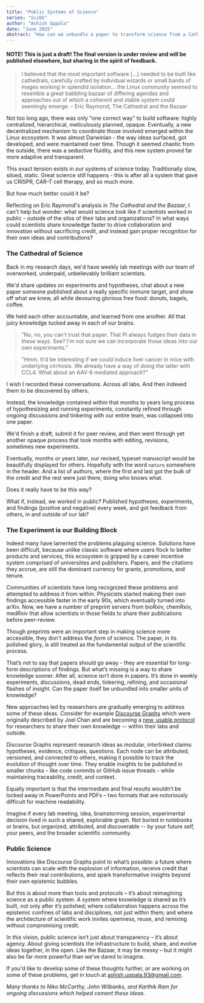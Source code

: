 ```yaml
---
title: "Public Systems of Science"
series: "SciOS"
author: "Ashish Uppala"
date: "June 2025"
abstract: "How can we unbundle a paper to transform science from a Cathedral into a Bazaar?"
---
```


#### NOTE! This is just a draft! The final version is under review and will be published elsewhere, but sharing in the spirit of feedback.

> I believed that the most important software [...] needed to be built like cathedrals, carefully crafted by individual wizards or small bands of mages working in splendid isolation... the Linux community seemed to resemble a great babbling bazaar of differing agendas and approaches out of which a coherent and stable system could seemingly emerge. - Eric Raymond, The Cathedral and the Bazaar

Not too long ago, there was only "one correct way" to build software: highly centralized, hierarchical, meticulously planned, opaque. Eventually, a new decentralized mechanism to coordinate those involved emerged within the Linux ecosystem. It was almost Darwinian - the way ideas surfaced, got developed, and were maintained over time. Though it seemed chaotic from the outside, there was a seductive fluidity, and this new system proved far more adaptive and transparent.

This exact tension exists in our systems of science today. Traditionally slow, siloed, static. Great science still happens - this is after all a system that gave us CRISPR, CAR-T cell therapy, and so much more.

But how much better could it be?

Reflecting on Eric Raymond's analysis in *The Cathedral and the Bazaar*, I can't help but wonder: what would science look like if scientists worked in public - outside of the silos of their labs and organizations? In what ways could scientists share knowledge faster to drive collaboration and innovation without sacrificing credit, and instead gain proper recognition for their own ideas and contributions?

### The Cathedral of Science

Back in my research days, we'd have weekly lab meetings with our team of overworked, underpaid, unbelievably brilliant scientists.

We'd share updates on experiments and hypotheses, chat about a new paper someone published about a really specific immune target, and show off what we knew, all while devouring glorious free food: donuts, bagels, coffee.

We held each other accountable, and learned from one another. All that juicy knowledge tucked away in each of our brains.

> "No, no, you can't trust that paper. That PI always fudges their data in these ways. See? I'm not sure we can incorporate those ideas into our own experiments."

> "Hmm. It'd be interesting if we could induce liver cancer in mice with underlying cirrhosis. We already have a way of doing the latter with CCL4. What about an AAV-8 mediated approach?"

I wish I recorded these conversations. Across all labs. And then indexed them to be discovered by others.

Instead, the knowledge contained within that months to years long process of hypothesizing and running experiments, constantly refined through ongoing discussions and tinkering with our entire team, was collapsed into one paper.

We'd finish a draft, submit it for peer review, and then went through yet another opaque process that took months with editing, revisions, sometimes new experiments.

Eventually, months or years later, our revised, typeset manuscript would be beautifully displayed for others. Hopefully with the word `nature` somewhere in the header. And a list of authors, where the first and last got the bulk of the credit and the rest were just there, doing who knows what.

Does it really have to be this way?
  
What if, instead, we worked in public? Published hypotheses, experiments, and findings (positive and negative) every week, and got feedback from others, in and outside of our lab?

### The Experiment is our Building Block

Indeed many have lamented the problems plaguing science. Solutions have been difficult, because unlike classic software where users flock to better products and services, this ecosystem is gripped by a career incentive system comprised of universities and publishers.  Papers, and the citations they accrue, are still the dominant currency for grants, promotions, and tenure.

Communities of scientists have long recognized these problems and attempted to address it from within. Physicists started making their own findings accessible faster in the early 90s, which eventually turned into arXiv. Now, we have a number of preprint servers from bioRxiv, chemRxiv, medRxiv that allow scientists in those fields to share their publications before peer-review.

Though preprints were an important step in making science more accessible, they don't address the *form* of science. The paper, in its polished glory, is still treated as the fundamental output of the scientific process.

That’s not to say that papers should go away - they are essential for long-form descriptions of findings. But what’s missing is a way to share knowledge sooner. After all, science isn’t done in papers. It’s done in weekly experiments, discussions, dead ends, tinkering, refining, and occasional flashes of insight. Can the paper itself be unbundled into smaller units of knowledge? 

New approaches led by researchers are gradually emerging to address some of these ideas. Consider for example [Discourse Graphs](https://joelchan.me/assets/pdf/Discourse_Graphs_for_Augmented_Knowledge_Synthesis_What_and_Why.pdf) which were originally described by Joel Chan and are becoming a [new, usable protocol](https://discoursegraphs.com/) for researchers to share their own knowledge -- within their labs and outside.

Discourse Graphs represent research ideas as modular, interlinked claims: hypotheses, evidence, critiques, questions. Each node can be attributed, versioned, and connected to others, making it possible to track the evolution of thought over time. They enable insights to be published in smaller chunks - like code commits or GitHub issue threads - while maintaining traceability, credit, and context.

Equally important is that the intermediate and final results wouldn’t be locked away in PowerPoints and PDFs – two formats that are notoriously difficult for machine readability.

Imagine if every lab meeting, idea, brainstorming session, experimental decision lived in such a shared, explorable graph. Not buried in notebooks or brains, but organized, attributed, and discoverable -- by your future self, your peers, and the broader scientific community.

### Public Science

Innovations like Discourse Graphs point to what’s possible: a future where scientists can scale with the explosion of information, receive credit that reflects their real contributions, and spark transformative insights beyond their own epistemic bubbles.

But this is about more than tools and protocols – it’s about reimagining science as a public system. A system where knowledge is shared as it’s built, not only after it’s polished; where collaboration happens across the epistemic confines of labs and disciplines, not just within them; and where the architecture of scientific work invites openness, reuse, and remixing without compromising credit.

In this vision, public science isn’t just about transparency – it’s about agency. About giving scientists the infrastructure to build, share, and evolve ideas together, in the open. Like the Bazaar, it may be messy – but it might also be far more powerful than we’ve dared to imagine.

If you'd like to develop some of these thoughts further, or are working on some of these problems, get in touch at ashish.uppala.93@gmail.com.

*Many thanks to Niko McCarthy, John Wilbanks, and Karthik Ram for ongoing discussions which helped cement these ideas.*